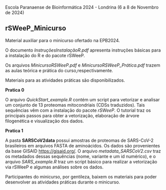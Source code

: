 Escola Paranaense de Bioinformática 2024 - Londrina (6 a 8 de Novembro de 2024)

## rSWeeP_Minicurso

  Material auxiliar para o minicurso ofertado na EPB2024.

  O documento *InstruçõesInstalaçãoR.pdf* apresenta instruções básicas para a instalação do R e do pacote rSWeeP.
  
  Os arquivos *MinicursoRSWeeP.pdf* e *MinicursoRSWeeP_Prática.pdf* trazem as aulas teórica e prática do curso,respectivamente.  
  
  Materiais para as atividades práticas são disponibilizados. 
    
  **Pratica 0**

  O arquivo *QuickStart_example.R* contém um script para vetorizar e analisar um conjunto de 13 proteomas mitocondriais (CDSs traduzidos). Tais sequências vêm com a instalação do pacote *rSWeeP*. O tutorial traz os principais passos para obter a vetorização, elaboração de árvore filogenética e visualização dos dados. 
  
  **Pratica 1**

  A pasta **SARSCoV2data** possui amostras de proteomas de SARS-CoV-2 brasileiros em arquivos FASTA de aminoácidos. Os dados são provenientes da base GISAID <https://gisaid.org/>.
  O arquivo *metadata_SARSCoV2.csv* traz os metadados dessas sequências (nome, variante e um id numérico), e o arquivo *SARS_example.R* traz um script básico para realizar a vetorização via rSWeeP e algumas análises sobre os dados. 




  Participantes do minicurso, por gentileza, baixem os materiais para poder desenvolver as atividades práticas durante o minicurso.

